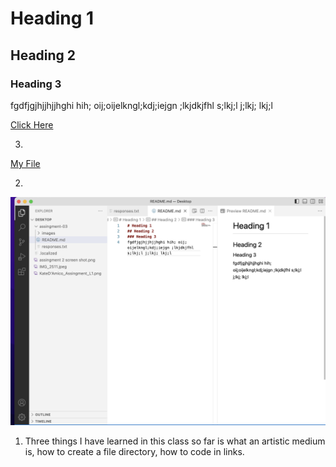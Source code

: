 # Heading 1
## Heading 2
### Heading 3
fgdfjgjhjjhjjhghi hih; oij;oijelkngl;kdj;iejgn ;lkjdkjfhl s;lkj;l j;lkj; lkj;l

[Click Here](https://google.com)

3.
[My File](./responses.txt)


2.
![screenshotassingment3](./images/screen%20shot%20assingment%203.png)

1. Three things I have learned in this class so far is what an artistic medium is, how to create a file directory, how to code in links. 


